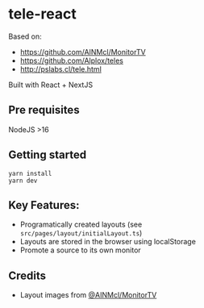 # tele-react 

Based on:

- https://github.com/AINMcl/MonitorTV
- https://github.com/Alplox/teles
- http://pslabs.cl/tele.html

Built with React + NextJS

## Pre requisites

NodeJS >16

## Getting started

```
yarn install
yarn dev
```

## Key Features:

- Programatically created layouts (see `src/pages/layout/initialLayout.ts`)
- Layouts are stored in the browser using localStorage
- Promote a source to its own monitor

## Credits

- Layout images from [@AINMcl/MonitorTV](https://github.com/AINMcl/MonitorTV)
